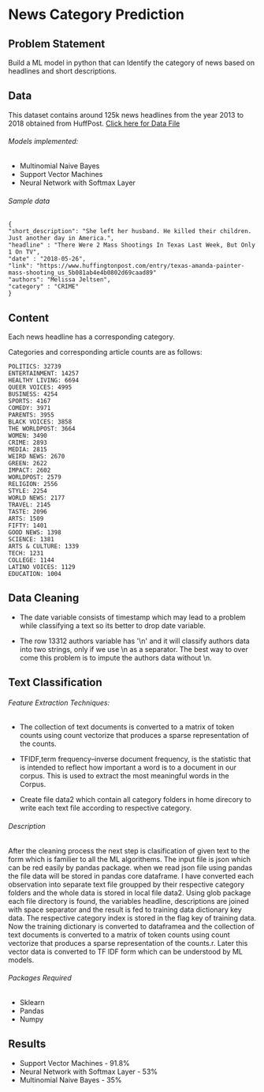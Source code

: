 # News Category Prediction

## Problem Statement 
  Build a ML model in python that can Identify the category of news based on headlines and short descriptions.


## Data 
  This dataset contains around 125k news headlines from the year 2013 to 2018 obtained from HuffPost.
  [Click here for Data File](https://drive.google.com/open?id=1_g0qNjlqMGTKw5ipcJ_L5-FybsAgRNZS)
  
  
  ###### Models implemented:

 * Multinomial Naive Bayes 
 * Support Vector Machines 
 * Neural Network with Softmax Layer


###### Sample data

    {
    "short_description": "She left her husband. He killed their children. Just another day in America.",
    "headline" : "There Were 2 Mass Shootings In Texas Last Week, But Only 1 On TV",
    "date" : "2018-05-26",
    "link": "https://www.huffingtonpost.com/entry/texas-amanda-painter-mass-shooting_us_5b081ab4e4b0802d69caad89"
    "authors": "Melissa Jeltsen",
    "category" : "CRIME"
    }


## Content
 Each news headline has a corresponding category.

Categories and corresponding article counts are as follows:

    POLITICS: 32739
    ENTERTAINMENT: 14257
    HEALTHY LIVING: 6694
    QUEER VOICES: 4995
    BUSINESS: 4254
    SPORTS: 4167
    COMEDY: 3971
    PARENTS: 3955
    BLACK VOICES: 3858
    THE WORLDPOST: 3664
    WOMEN: 3490
    CRIME: 2893
    MEDIA: 2815
    WEIRD NEWS: 2670
    GREEN: 2622
    IMPACT: 2602
    WORLDPOST: 2579
    RELIGION: 2556
    STYLE: 2254
    WORLD NEWS: 2177
    TRAVEL: 2145
    TASTE: 2096
    ARTS: 1509
    FIFTY: 1401
    GOOD NEWS: 1398
    SCIENCE: 1381
    ARTS & CULTURE: 1339
    TECH: 1231
    COLLEGE: 1144
    LATINO VOICES: 1129
    EDUCATION: 1004


## Data Cleaning
* The date variable consists of timestamp which may lead to a problem while classifying a text so its better to drop date variable.</P>
* The row 13312 authors variable has '\n' and it will classify authors data into two strings, only if we use \n as a separator. The best way to over come this problem is to impute the authors data without \n.</p>


## Text Classification

###### Feature Extraction Techniques:

* The collection of text documents is converted to a matrix of token counts using count vectorize that produces a sparse representation of the counts.

* TFIDF,term frequency–inverse document frequency, is the statistic that is intended to reflect how important a word is to a document in our corpus. This is used to extract the most meaningful words in the Corpus. 

* Create file data2 which contain all category folders in home direcory to write each text file according to respective category.

###### Description
<p> After the cleaning process the next step is clasification of given text to the form which is familier to all the ML algorithems. The input file is json which can be red easily by pandas package. when we read json file using pandas the file data will be stored in pandas core dataframe. I have converted each observation into separate text file groupped by their respective category folders and the whole data is stored in local file data2. Using glob package each file directory is found, the variables headline, descriptions are joined with space separator and the result is fed to training data dictionary key data. The respective category index is stored in the flag key of training data. Now the training dictionary is converted to dataframea and the collection of text documents is converted to a matrix of token counts using count vectorize that produces a sparse representation of the counts.r. Later this vector data is converted to TF IDF form which can be understood by ML models.</p>
 
###### Packages Required

   * Sklearn
   * Pandas
   * Numpy


## Results

   * Support Vector Machines - 91.8%
   * Neural Network with Softmax Layer - 53%
   * Multinomial Naive Bayes - 35%


   

